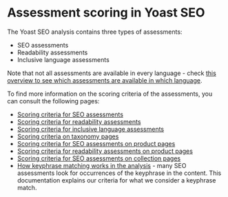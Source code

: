 # Assessment scoring in Yoast SEO

The Yoast SEO analysis contains three types of assessments:
* SEO assessments
* Readability assessments
* Inclusive language assessments

Note that not all assessments are available in every language - check [this overview to see which assessments are available in which language](../../../README.md#supported-languages).

To find more information on the scoring criteria of the assessments, you can consult the following pages:
* [Scoring criteria for SEO assessments](SCORING%20SEO.md)
* [Scoring criteria for readability assessments](SCORING%20READABILITY.md)
* [Scoring criteria for inclusive language assessments](SCORING%20INCLUSIVE%20LANGUAGE.md)
* [Scoring criteria on taxonomy pages](SCORING%20TAXONOMY.md)
* [Scoring criteria for SEO assessments on product pages](SCORING%20SEO%20PRODUCT.md)
* [Scoring criteria for readability assessments on product pages](SCORING%20READABILITY%20PRODUCT.md)
* [Scoring criteria for SEO assessments on collection pages](SCORING%20SEO%20COLLECTION.md)
* [How keyphrase matching works in the analysis](KEYPHRASE%20MATCHING.md) - many SEO assessments look for occurrences of the keyphrase in the content. This documentation explains our criteria for what we consider a keyphrase match.



